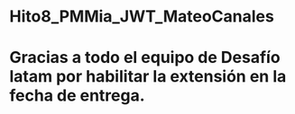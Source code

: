 # Hito8_PMMia_JWT_MateoCanales
# Gracias a todo el equipo de Desafío latam por habilitar la extensión en la fecha de entrega.
